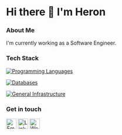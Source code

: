 #  Hi there 👋 I'm Heron


### About Me

I'm currently working as a Software Engineer.


### Tech Stack

[![Programming Languages](https://skillicons.dev/icons?i=nodejs,typescript,javascript,cs,lua&theme=light)](https://skillicons.dev)

[![Databases](https://skillicons.dev/icons?i=postgresql,mysql,mongodb,redis,nats,s3&theme=light)](https://skillicons.dev)

[![General Infrastructure](https://skillicons.dev/icons?i=aws,gcp,docker,linux&theme=light)](https://skillicons.dev)

<!--
<div>
  <img align="center"
       alt="Node.JS"
       title="Node.JS"
       height="40"
       width="40"
       src="https://raw.githubusercontent.com/devicons/devicon/master/icons/nodejs/nodejs-original.svg" />
  &nbsp;
  <img align="center"
       alt="TypeScript"
       title="TypeScript"
       height="40"
       width="40"
       src="https://raw.githubusercontent.com/devicons/devicon/master/icons/typescript/typescript-original.svg" />
  &nbsp;
  <img align="center"
       alt="JavaScript"
       title="JavaScript"
       height="40"
       width="40"
       src="https://raw.githubusercontent.com/devicons/devicon/master/icons/javascript/javascript-original.svg" />
  &nbsp;
  <img align="center"
       alt=".NET C#"
       title=".NET C#"
       height="40"
       width="40"
       src="https://raw.githubusercontent.com/devicons/devicon/master/icons/csharp/csharp-original.svg" />
  &nbsp;
  <img align="center"
       alt="Lua"
       title="Lua"
       height="40"
       width="40"
       src="https://raw.githubusercontent.com/devicons/devicon/master/icons/lua/lua-original.svg" />
  <br /><br />
  <img align="center"
       alt="Postgres"
       title="Postgres"
       height="40"
       width="40"
       src="https://raw.githubusercontent.com/devicons/devicon/master/icons/postgresql/postgresql-original.svg" />
  &nbsp;
  <img align="center"
       alt="MySQL"
       title="MySQL"
       height="40"
       width="40"
       src="https://raw.githubusercontent.com/devicons/devicon/master/icons/mysql/mysql-original.svg" />
  &nbsp;
  <img align="center"
       alt="MongoDB"
       title="MongoDB"
       height="40"
       width="40"
       src="https://raw.githubusercontent.com/devicons/devicon/master/icons/mongodb/mongodb-original.svg" />
  <br /><br />
  <img align="center"
       alt="Amazon Web Services (AWS)"
       title="Amazon Web Services (AWS)"
       height="40"
       width="40"
       src="https://raw.githubusercontent.com/devicons/devicon/master/icons/amazonwebservices/amazonwebservices-original-wordmark.svg" />
  &nbsp;
  <img align="center"
       alt="Google Cloud (GCP)"
       title="Google Cloud (GCP)"
       height="40"
       width="40"
       src="https://raw.githubusercontent.com/devicons/devicon/master/icons/googlecloud/googlecloud-original.svg" />
  &nbsp;
  <img align="center"
       alt="Linux"
       title="Linux"
       height="40"
       width="40"
       src="https://raw.githubusercontent.com/devicons/devicon/master/icons/linux/linux-original.svg" />
</div>
-->


### Get in touch

<div>
  <a
    aligh="left"
    href="mailto:heron.code@outlook.com"
    target="_blank"
    rel="noreferrer noopener"
    ><img
      src="https://raw.githubusercontent.com/0xShapeShifter/readme-md/master/public/images/socials/at.svg"
      alt="Email"
      width="28"
      height="28" /></a
  >&nbsp;<a
    aligh="left"
    href="https://www.linkedin.com/in/heronsilva"
    target="_blank"
    rel="noreferrer noopener"
    ><img
      src="https://raw.githubusercontent.com/0xShapeShifter/readme-md/master/public/images/socials/linkedin.svg"
      alt="LinkedIn"
      width="28"
      height="28" /></a
  >&nbsp;<a
    aligh="left"
    href="https://blog.heron.foo"
    target="_blank"
    rel="noreferrer noopener"
    ><img
      src="https://raw.githubusercontent.com/0xShapeShifter/readme-md/master/public/images/socials/globe.svg"
      alt="Website"
      width="28"
      height="28"
    />
  </a>
</div>
